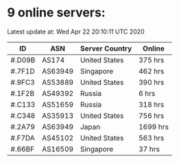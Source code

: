 # 9 online servers:

Latest update at: Wed Apr 22 20:10:11 UTC 2020

| ID | ASN | Server Country | Online |
| -- | --- | -------------- | ------ |
| #.D09B | AS174 | United States | 375 hrs |
| #.7F1D | AS63949 | Singapore | 462 hrs |
| #.9FC3 | AS53889 | United States | 390 hrs |
| #.1F2B | AS49392 | Russia | 6 hrs |
| #.C133 | AS51659 | Russia | 318 hrs |
| #.C348 | AS35913 | United States | 756 hrs |
| #.2A79 | AS63949 | Japan | 1699 hrs |
| #.F7DA | AS45102 | United States | 563 hrs |
| #.66BF | AS16509 | Singapore | 37 hrs |


